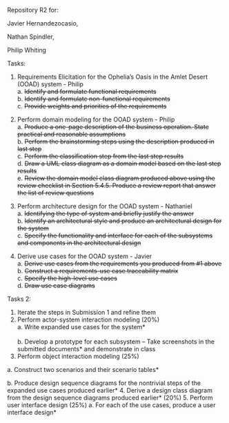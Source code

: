 Repository R2 for:

Javier Hernandezocasio,

Nathan Spindler,

Philip Whiting

Tasks:

1. Requirements Elicitation for the Ophelia’s Oasis in the Amlet Desert (OOAD) system - Philip  
  a. <s>Identify and formulate functional requirements</s>  
  b. <s>Identify and formulate non-functional requirements</s>  
  c. <s>Provide weights and priorities of the requirements</s>  
  
2. Perform domain modeling for the OOAD system - Philip  
  a. <s>Produce a one-page description of the business operation. State practical and reasonable assumptions</s>  
  b. <s>Perform the brainstorming steps using the description produced in last step</s>  
  c. <s>Perform the classification step from the last step results</s>  
  d. <s>Draw a UML class diagram as a domain model based on the last step results</s>  
  e. <s>Review the domain model class diagram produced above using the review checklist in Section 5.4.5. Produce a review report that answer the list of review questions</s>  

3. Perform architecture design for the OOAD system - Nathaniel  
  a. <s>Identifying the type of system and briefly justify the answer</s>  
  b. <s>Identify an architectural style and produce an architectural design for the system</s>  
  c. <s>Specify the functionality and interface for each of the subsystems and components in the architectural design</s>  

4. Derive use cases for the OOAD system - Javier  
  a. <s>Derive use cases from the requirements you produced from #1 above</s>  
  b. <s>Construct a requirements-use case traceability matrix</s>  
  c. <s>Specify the high-level use cases</s>  
  d. <s>Draw use case diagrams</s>  

Tasks 2:

1. Iterate the steps in Submission 1 and refine them
2. Perform actor-system interaction modeling (20%)<br>
  a. Write expanded use cases for the system*<br>  
  b. Develop a prototype for each subsystem – Take screenshots in the submitted documents* and demonstrate in class
3. Perform object interaction modeling (25%)

  a. Construct two scenarios and their scenario tables*
  
  b. Produce design sequence diagrams for the nontrivial steps of the expanded use cases produced earlier*
4. Derive a design class diagram from the design sequence diagrams produced earlier* (20%)
5. Perform user interface design (25%)
  a. For each of the use cases, produce a user interface design*
